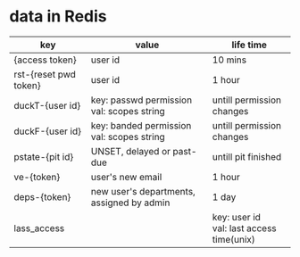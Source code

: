 # data in Redis

| key                   | value                                        | life time                 |
| --------------------- | -------------------------------------------- | ------------------------- |
| {access token}        | user id                                      | 10 mins                   |
| rst-{reset pwd token} | user id                                      | 1 hour                    |
| duckT-{user id}       | key: passwd permission<br>val: scopes string | untill permission changes |
| duckF-{user id}       | key: banded permission<br>val: scopes string | untill permission changes |
| pstate-{pit id}       | UNSET, delayed or past-due                   | untill pit finished       |
| ve-{token}            | user's new email                             | 1 hour                    |
| deps-{token}          | new user's departments, assigned by admin    | 1 day                     |
| lass_access |         | key: user id<br>val: last access time(unix)  | untill  next access       |
